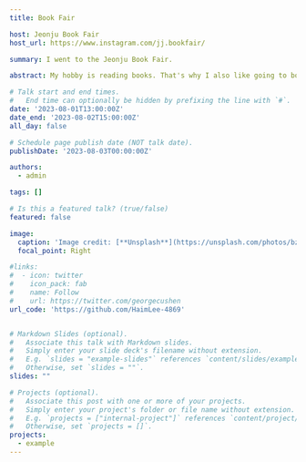```yaml
---
title: Book Fair

host: Jeonju Book Fair
host_url: https://www.instagram.com/jj.bookfair/

summary: I went to the Jeonju Book Fair.

abstract: My hobby is reading books. That's why I also like going to book fairs. I went to Jeonju Book Fair, a book fair held in Jeonju. The experience of being able to talk with various independently published authors was really interesting to me.

# Talk start and end times.
#   End time can optionally be hidden by prefixing the line with `#`.
date: '2023-08-01T13:00:00Z'
date_end: '2023-08-02T15:00:00Z'
all_day: false

# Schedule page publish date (NOT talk date).
publishDate: '2023-08-03T00:00:00Z'

authors:
  - admin

tags: []

# Is this a featured talk? (true/false)
featured: false

image:
  caption: 'Image credit: [**Unsplash**](https://unsplash.com/photos/bzdhc5b3Bxs)'
  focal_point: Right

#links:
#  - icon: twitter
#    icon_pack: fab
#    name: Follow
#    url: https://twitter.com/georgecushen
url_code: 'https://github.com/HaimLee-4869'


# Markdown Slides (optional).
#   Associate this talk with Markdown slides.
#   Simply enter your slide deck's filename without extension.
#   E.g. `slides = "example-slides"` references `content/slides/example-slides.md`.
#   Otherwise, set `slides = ""`.
slides: ""

# Projects (optional).
#   Associate this post with one or more of your projects.
#   Simply enter your project's folder or file name without extension.
#   E.g. `projects = ["internal-project"]` references `content/project/deep-learning/index.md`.
#   Otherwise, set `projects = []`.
projects:
  - example
---
```

